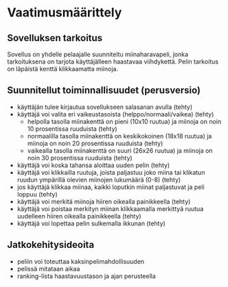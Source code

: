 # Vaatimusmäärittely

## Sovelluksen tarkoitus

Sovellus on yhdelle pelaajalle suunniteltu miinaharavapeli, jonka tarkoituksena on tarjota käyttäjälleen haastavaa viihdykettä. Pelin tarkoitus on läpäistä kenttä klikkaamatta miinoja.

## Suunnitellut toiminnallisuudet (perusversio)

- käyttäjän tulee kirjautua sovellukseen salasanan avulla (tehty)
- käyttäjä voi valita eri vaikeustasoista (helppo/normaali/vaikea) (tehty)
  - helpolla tasolla miinakenttä on pieni (10x10 ruutua) ja miinoja on noin 10 prosentissa ruuduista (tehty)
  - normaalilla tasolla miinakenttä on keskikokoinen (18x18 ruutua) ja miinoja on noin 20 prosentissa ruuduista (tehty)
  - vaikealla tasolla miinakenttä on suuri (26x26 ruutua) ja miinoja on noin 30 prosentissa ruuduista (tehty)
- käyttäjä voi koska tahansa aloittaa uuden pelin (tehty)
- käyttäjä voi klikkailla ruutuja, joista paljastuu joko miina tai klikatun ruudun ympärillä olevien miinojen lukumäärä (0-8) (tehty)
- jos käyttäjä klikkaa miinaa, kaikki loputkin miinat paljastuvat ja peli loppuu (tehty)
- käyttäjä voi merkitä miinoja hiiren oikealla painikkeella (tehty)
- käyttäjä voi poistaa merkityn miinan klikkaamalla merkittyä ruutua uudelleen hiiren oikealla painikkeella (tehty)
- käyttäjä voi lopettaa pelin sulkemalla ikkunan (tehty)

## Jatkokehitysideoita

- peliin voi toteuttaa kaksinpelimahdollisuuden
- pelissä mitataan aikaa
- ranking-lista haastavuustason ja ajan perusteella
